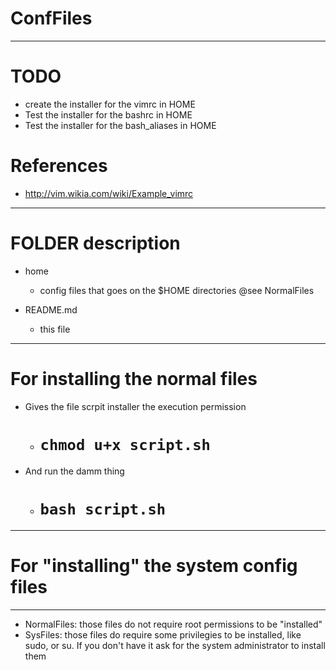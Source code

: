# ConfFiles

--------------------------------------------------------------------------------
# TODO
  - create the installer for the vimrc in HOME
  - Test the installer for the bashrc in HOME
  - Test the installer for the bash_aliases in HOME

# References
  - http://vim.wikia.com/wiki/Example_vimrc
		
 --------------------------------------------------------------------------------
# FOLDER description
  - home
    * config files that goes on the $HOME directories @see NormalFiles

  - README.md
    * this file

--------------------------------------------------------------------------------
# For installing the normal files
  - Gives the file scrpit installer the execution permission
    * # `chmod u+x script.sh`
  - And run the damm thing
    * # `bash script.sh`

--------------------------------------------------------------------------------
# For "installing" the system config files

--------------------------------------------------------------------------------
* NormalFiles: those files do not require root permissions to be "installed"
* SysFiles: those files do require some privilegies to be installed, like sudo, or su. If you don't have it ask for the system administrator to install them
		
